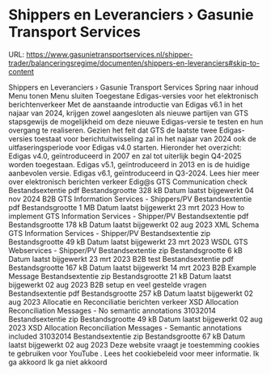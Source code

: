 # Shippers en Leveranciers › Gasunie Transport Services

URL: https://www.gasunietransportservices.nl/shipper-trader/balanceringsregime/documenten/shippers-en-leveranciers#skip-to-content

Shippers en Leveranciers › Gasunie Transport Services
Spring naar inhoud
Menu tonen
Menu sluiten
Toegestane Edigas-versies voor het elektronisch berichtenverkeer
Met de aanstaande introductie van Edigas v6.1 in het najaar van 2024, krijgen zowel aangesloten als nieuwe partijen van
GTS
stapsgewijs de mogelijkheid om deze nieuwe Edigas-versie te testen en hun overgang te realiseren. Gezien het feit dat
GTS
de laatste twee Edigas-versies toestaat voor berichtuitwisseling zal in het najaar van 2024 ook de uitfaseringsperiode voor Edigas v4.0 starten. Hieronder het overzicht:
Edigas      v4.0, geïntroduceerd in 2007 en zal tot uiterlijk begin Q4-2025 worden      toegestaan.
Edigas      v5.1, geïntroduceerd in 2013 en is de huidige aanbevolen versie.
Edigas      v6.1, geïntroduceerd in Q3-2024.
Lees hier meer over elektronisch berichten verkeer
Edig@s
GTS Communication check
Bestandsextentie
pdf
Bestandsgrootte
328 kB
Datum laatst bijgewerkt
04 nov 2024
B2B
GTS Information Services - Shippers/PV
Bestandsextentie
pdf
Bestandsgrootte
1 MB
Datum laatst bijgewerkt
23 mrt 2023
How to implement GTS Information Services - Shipper/PV
Bestandsextentie
pdf
Bestandsgrootte
178 kB
Datum laatst bijgewerkt
02 aug 2023
XML Schema GTS Information Services - Shipper/PV
Bestandsextentie
zip
Bestandsgrootte
49 kB
Datum laatst bijgewerkt
23 mrt 2023
WSDL GTS Webservices - Shipper/PV
Bestandsextentie
zip
Bestandsgrootte
6 kB
Datum laatst bijgewerkt
23 mrt 2023
B2B test
Bestandsextentie
pdf
Bestandsgrootte
167 kB
Datum laatst bijgewerkt
14 mrt 2023
B2B Example Message
Bestandsextentie
zip
Bestandsgrootte
21 kB
Datum laatst bijgewerkt
02 aug 2023
B2B setup en veel gestelde vragen
Bestandsextentie
pdf
Bestandsgrootte
257 kB
Datum laatst bijgewerkt
02 aug 2023
Allocatie en Reconciliatie berichten verkeer
XSD Allocation Reconciliation Messages - No semantic annotations 31032014
Bestandsextentie
zip
Bestandsgrootte
49 kB
Datum laatst bijgewerkt
02 aug 2023
XSD Allocation Reconciliation Messages - Semantic annotations included 31032014
Bestandsextentie
zip
Bestandsgrootte
67 kB
Datum laatst bijgewerkt
02 aug 2023
Deze website vraagt je toestemming cookies te gebruiken voor
YouTube
. Lees het
cookiebeleid
voor meer informatie.
Ik ga akkoord
Ik ga niet akkoord